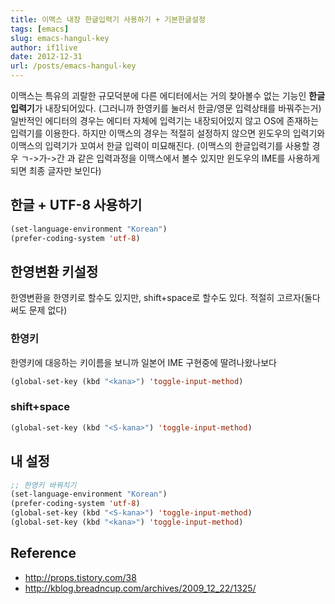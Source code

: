 ```yaml
---
title: 이맥스 내장 한글입력기 사용하기 + 기본한글설정
tags: [emacs]
slug: emacs-hangul-key
author: if1live
date: 2012-12-31
url: /posts/emacs-hangul-key
---
```


이맥스는 특유의 괴랄한 규모덕분에 다른 에디터에서는 거의 찾아볼수 없는 기능인 **한글입력기**가 내장되어있다. (그러니까 한영키를 눌러서 한글/영문 입력상태를 바꿔주는거) 일반적인 에디터의 경우는 에디터 자체에 입력기는 내장되어있지 않고 OS에 존재하는 입력기를 이용한다. 하지만 이맥스의 경우는 적절히 설정하지 않으면 윈도우의 입력기와 이맥스의 입력기가 꼬여서 한글 입력이 미묘해진다. (이맥스의 한글입력기를 사용할 경우 ㄱ->가->간 과 같은 입력과정을 이맥스에서 볼수 있지만 윈도우의 IME를 사용하게 되면 최종 글자만 보인다)

## 한글 + UTF-8 사용하기
```lisp
(set-language-environment "Korean")
(prefer-coding-system 'utf-8)
```

## 한영변환 키설정
한영변환을 한영키로 할수도 있지만, shift+space로 할수도 있다. 적절히 고르자(둘다써도 문제 없다)

### 한영키
한영키에 대응하는 키이름을 보니까 일본어 IME 구현중에 딸려나왔나보다
```lisp
(global-set-key (kbd "<kana>") 'toggle-input-method)
```

### shift+space
```lisp
(global-set-key (kbd "<S-kana>") 'toggle-input-method)
```


## 내 설정
```lisp
;; 한영키 바꿔치기
(set-language-environment "Korean")
(prefer-coding-system 'utf-8)
(global-set-key (kbd "<S-kana>") 'toggle-input-method)
(global-set-key (kbd "<kana>") 'toggle-input-method)
```


## Reference
 * http://props.tistory.com/38
 * http://kblog.breadncup.com/archives/2009_12_22/1325/

